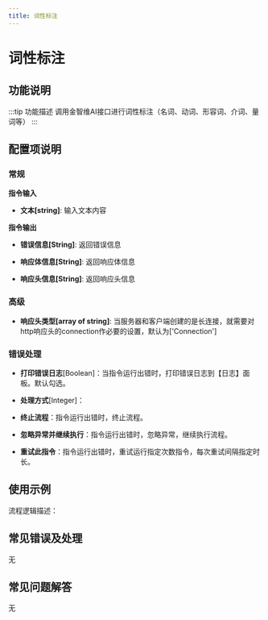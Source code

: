 ```yaml
---
title: 词性标注
---
```


# 词性标注

## 功能说明

:::tip 功能描述
调用金智维AI接口进行词性标注（名词、动词、形容词、介词、量词等）
:::

## 配置项说明

### 常规

**指令输入**

- **文本[string]**: 输入文本内容


**指令输出**

- **错误信息[String]**: 返回错误信息

- **响应体信息[String]**: 返回响应体信息

- **响应头信息[String]**: 返回响应头信息

### 高级

- **响应头类型[array of string]**: 当服务器和客户端创建的是长连接，就需要对http响应头的connection作必要的设置，默认为['Connection']

### 错误处理

- **打印错误日志**[Boolean]：当指令运行出错时，打印错误日志到【日志】面板。默认勾选。

- **处理方式**[Integer]：

 - **终止流程**：指令运行出错时，终止流程。

 - **忽略异常并继续执行**：指令运行出错时，忽略异常，继续执行流程。

 - **重试此指令**：指令运行出错时，重试运行指定次数指令，每次重试间隔指定时长。

## 使用示例

流程逻辑描述：

## 常见错误及处理

无

## 常见问题解答

无

